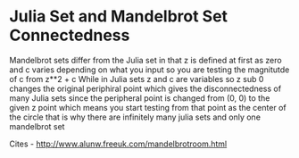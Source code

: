 
# Julia Set and Mandelbrot Set Connectedness
Mandelbrot sets differ from the Julia set in that z is defined at first as zero and c varies depending on what you input so you are testing the magnitutde of c from z**2 + c
While in Julia sets z and c are variables so z sub 0 changes the original periphiral point which gives the disconnectedness of many Julia sets since the peripheral point is changed from (0, 0) to the given z point which means you start testing from that point as the center of the circle that is why there are infinitely many julia sets and only one mandelbrot set

Cites - http://www.alunw.freeuk.com/mandelbrotroom.html
